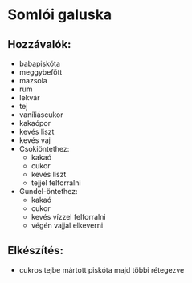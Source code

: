 # Somlói galuska

## Hozzávalók:
* babapiskóta
* meggybefőtt
* mazsola
* rum
* lekvár
* tej
* vaníliáscukor
* kakaópor
* kevés liszt
* kevés vaj
* Csokiöntethez:
    * kakaó
    * cukor
    * kevés liszt
    * tejjel felforralni
* Gundel-öntethez:
    * kakaó
    * cukor
    * kevés vízzel felforralni
    * végén vajjal elkeverni

## Elkészítés:
* cukros tejbe mártott piskóta majd többi rétegezve
